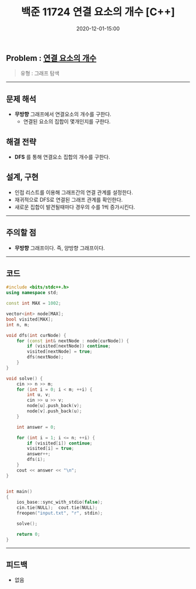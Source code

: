 ﻿---
title: 백준 11724 연결 요소의 개수 [C++]
date: 2020-12-01-15:00
categories:
- PS

tags:
- baekjoon
- PS
- Problem Solve
- Graph

---

## Problem : [연결 요소의 개수](https://www.acmicpc.net/problem/11724)
> 유형 : 그래프 탐색

---


## 문제 해석
* **무방향** 그래프에서 연결요소의 개수를 구한다.
	* 연결된 요소의 집합이 몇개인지를 구한다.

## 해결 전략
* **DFS** 를 통해 연결요소 집합의 개수를 구한다.

## 설계, 구현
* 인접 리스트를 이용해 그래프간의 연결 관계를 설정한다.
* 재귀적으로 DFS로 연결된 그래프 관계를 확인한다.
* 새로운 집합이 발견될때마다 경우의 수를 1씩 증가시킨다.

---

## 주의할 점
* **무방향** 그래프이다. 즉, 양방향 그래프이다.

---

## 코드

```c++
#include <bits/stdc++.h>
using namespace std;

const int MAX = 1002;

vector<int> node[MAX];
bool visited[MAX];
int n, m;

void dfs(int curNode) {
    for (const int& nextNode : node[curNode]) {
        if (visited[nextNode]) continue;
        visited[nextNode] = true;
        dfs(nextNode);
    }
}

void solve() {
    cin >> n >> m;
    for (int i = 0; i < m; ++i) {
        int u, v;
        cin >> u >> v;
        node[u].push_back(v);
        node[v].push_back(u);
    }

    int answer = 0;

    for (int i = 1; i <= n; ++i) {
        if (visited[i]) continue;
        visited[i] = true;
        answer++;
        dfs(i);
    }
    cout << answer << "\n";
}


int main()
{
    ios_base::sync_with_stdio(false);
    cin.tie(NULL);  cout.tie(NULL);
    freopen("input.txt", "r", stdin);

    solve();

    return 0;
}
```


---


## 피드백
* 없음